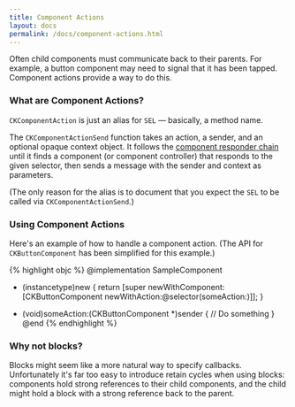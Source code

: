 ```yaml
---
title: Component Actions
layout: docs
permalink: /docs/component-actions.html
---
```


Often child components must communicate back to their parents. For example, a button component may need to signal that it has been tapped. Component actions provide a way to do this.

### What are Component Actions? 

`CKComponentAction` is just an alias for `SEL` — basically, a method name.

The `CKComponentActionSend` function takes an action, a sender, and an optional opaque context object. It follows the [component responder chain](responder-chain.html) until it finds a component (or component controller) that responds to the given selector, then sends a message with the sender and context as parameters.

(The only reason for the alias is to document that you expect the `SEL` to be called via `CKComponentActionSend`.)

### Using Component Actions 

Here's an example of how to handle a component action. (The API for `CKButtonComponent` has been simplified for this example.)

{% highlight objc %}
@implementation SampleComponent
+ (instancetype)new
{
  return [super newWithComponent:
          [CKButtonComponent
           newWithAction:@selector(someAction:)]];
}

- (void)someAction:(CKButtonComponent *)sender
{
  // Do something
}
@end
{% endhighlight %}

### Why not blocks? 

Blocks might seem like a more natural way to specify callbacks. Unfortunately it's far too easy to introduce retain cycles when using blocks: components hold strong references to their child components, and the child might hold a block with a strong reference back to the parent.
